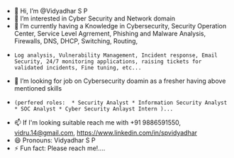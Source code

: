 - 👋 Hi, I’m @Vidyadhar S P 
- 👀 I’m interested in Cyber Security and Network domain 
- 🌱 I’m currently having a Knowledge in Cybersecurity, Security Operation Center, Service Level Agrrement, Phishing and Malware Analysis, Firewalls, DNS, DHCP, Switching, Routing,
-     Log analysis, Vulnerability Management, Incident response, Email Security, 24/7 monitoring applications, raising tickets for validated incidents, Fine tuning, etc...
- 💞️ I’m looking for job on Cybersecurity doamin as a fresher having above mentioned skills
-     (perfered roles:  * Security Analyst * Information Security Analyst * SOC Analyst * Cyber Security Anlayst Intern )...
- 📫 If I'm looking suitable reach me with +91 9886591550, vidru.14@gmail.com, https://www.linkedin.com/in/spvidyadhar
- 😄 Pronouns: Vidyadhar S P
- ⚡ Fun fact: Please reach me!....

<!---
vidyadharspv/vidyadharspv is a ✨ special ✨ repository because its `README.md` (this file) appears on your GitHub profile.
You can click the Preview link to take a look at your changes.
--->

